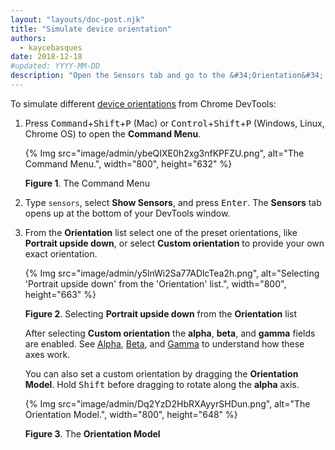 ```yaml
---
layout: "layouts/doc-post.njk"
title: "Simulate device orientation"
authors:
  - kaycebasques
date: 2018-12-18
#updated: YYYY-MM-DD
description: "Open the Sensors tab and go to the &#34;Orientation&#34; section."
---
```


To simulate different [device orientations][1] from Chrome DevTools:

1.  Press <kbd>Command</kbd>+<kbd>Shift</kbd>+<kbd>P</kbd> (Mac) or
    <kbd>Control</kbd>+<kbd>Shift</kbd>+<kbd>P</kbd> (Windows, Linux, Chrome OS) to open the
    **Command Menu**.

    {% Img src="image/admin/ybeQIXE0h2xg3nfKPFZU.png", alt="The Command Menu.", width="800", height="632" %}

    **Figure 1**. The Command Menu

2.  Type `sensors`, select **Show Sensors**, and press <kbd>Enter</kbd>. The **Sensors** tab opens
    up at the bottom of your DevTools window.
3.  From the **Orientation** list select one of the preset orientations, like **Portrait upside
    down**, or select **Custom orientation** to provide your own exact orientation.

    {% Img src="image/admin/y5lnWi2Sa77ADlcTea2h.png", alt="Selecting 'Portrait upside down' from the 'Orientation' list.", width="800", height="663" %}

    **Figure 2**. Selecting **Portrait upside down** from the **Orientation** list

    After selecting **Custom orientation** the **alpha**, **beta**, and **gamma** fields are
    enabled. See [Alpha][2], [Beta][3], and [Gamma][4] to understand how these axes work.

    You can also set a custom orientation by dragging the **Orientation Model**. Hold
    <kbd>Shift</kbd> before dragging to rotate along the **alpha** axis.

    {% Img src="image/admin/Dq2YzD2HbRXAyyrSHDun.png", alt="The Orientation Model.", width="800", height="648" %}

    **Figure 3**. The **Orientation Model**

[1]: /web/fundamentals/native-hardware/device-orientation
[2]: /web/fundamentals/native-hardware/device-orientation#alpha
[3]: /web/fundamentals/native-hardware/device-orientation#beta
[4]: /web/fundamentals/native-hardware/device-orientation#gamma
